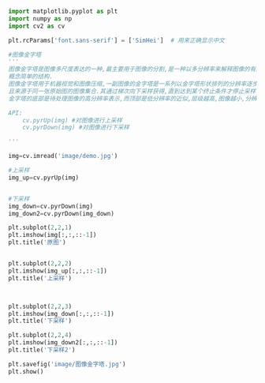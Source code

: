 
<BlogInfo id="629" title="16.图像金字塔" author="白日梦想猿" pv=0 read_times=0 pre_cost_time=0分42秒 category="图像处理" tag_list="['图像处理']" create_time="2021.08.11 13:21:04" update_time="2021.08.11 13:36:04" />

```python
import matplotlib.pyplot as plt
import numpy as np
import cv2 as cv

plt.rcParams['font.sans-serif'] = ['SimHei']  # 用来正确显示中文

#图像金字塔
'''
图像金字塔是图像多尺度表达的一种,最主要用于图像的分割,是一种以多分辨率来解释图像的有效但
概念简单的结构.
图像金字塔用于机器视觉和图像压缩,一副图像的金字塔是一系列以金字塔形状排列的分辨率逐步下降,
且来源于同一张原始图的图像集合.其通过梯次向下采样获得,直到达到某个终止条件才停止采样.
金字塔的底部是待处理图像的高分辨率表示,而顶部是低分辨率的近似,层级越高,图像越小,分辨率越低.

API:
    cv.pyrUp(img) #对图像进行上采样
    cv.pyrDown(img) #对图像进行下采样

'''

img=cv.imread('image/demo.jpg')

#上采样
img_up=cv.pyrUp(img)


#下采样
img_down=cv.pyrDown(img)
img_down2=cv.pyrDown(img_down)

plt.subplot(2,2,1)
plt.imshow(img[:,:,::-1])
plt.title('原图')


plt.subplot(2,2,2)
plt.imshow(img_up[:,:,::-1])
plt.title('上采样')



plt.subplot(2,2,3)
plt.imshow(img_down[:,:,::-1])
plt.title('下采样')

plt.subplot(2,2,4)
plt.imshow(img_down2[:,:,::-1])
plt.title('下采样2')

plt.savefig('image/图像金字塔.jpg')
plt.show()







```
